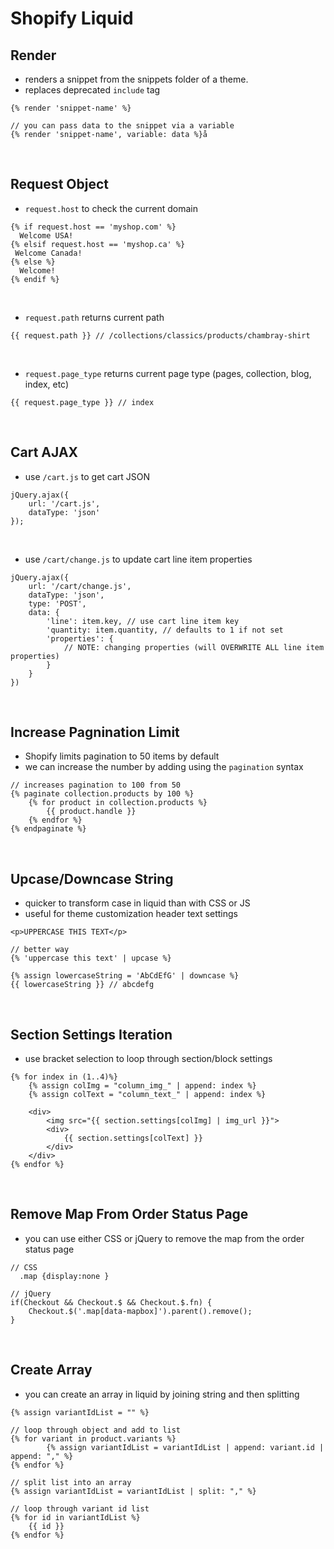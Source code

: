 # Shopify Liquid

## Render
- renders a snippet from the snippets folder of a theme.
- replaces deprecated `include` tag
```
{% render 'snippet-name' %}

// you can pass data to the snippet via a variable
{% render 'snippet-name', variable: data %}å
```
<br>

## Request Object
- `request.host` to check the current domain
```
{% if request.host == 'myshop.com' %}
  Welcome USA!
{% elsif request.host == 'myshop.ca' %}
 Welcome Canada!
{% else %}
  Welcome!
{% endif %}
```
<br>

- `request.path` returns current path
```
{{ request.path }} // /collections/classics/products/chambray-shirt
```
<br>

- `request.page_type` returns current page type (pages, collection, blog, index, etc)
```
{{ request.page_type }} // index
```
<br>

## Cart AJAX
- use `/cart.js` to get cart JSON
```
jQuery.ajax({
	url: '/cart.js',
	dataType: 'json'
});
```
<br>

- use `/cart/change.js` to update cart line item properties
```
jQuery.ajax({
	url: '/cart/change.js',
	dataType: 'json',
	type: 'POST',
	data: {
		'line': item.key, // use cart line item key
		'quantity: item.quantity, // defaults to 1 if not set
		'properties': {
			// NOTE: changing properties (will OVERWRITE ALL line item properties)
		}
	}
})
```
<br>

## Increase Pagnination Limit
- Shopify limits pagination to 50 items by default
- we can increase the number by adding using the `pagination` syntax
```
// increases pagination to 100 from 50
{% paginate collection.products by 100 %}
	{% for product in collection.products %}
		{{ product.handle }}
	{% endfor %}
{% endpaginate %}
```
<br>

## Upcase/Downcase String
- quicker to transform case in liquid than with CSS or JS
- useful for theme customization header text settings
```
<p>UPPERCASE THIS TEXT</p>

// better way
{% 'uppercase this text' | upcase %}

{% assign lowercaseString = 'AbCdEfG' | downcase %}
{{ lowercaseString }} // abcdefg
```
<br>

## Section Settings Iteration
- use bracket selection to loop through section/block settings
```
{% for index in (1..4)%}
	{% assign colImg = "column_img_" | append: index %}
	{% assign colText = "column_text_" | append: index %}

	<div>
		<img src="{{ section.settings[colImg] | img_url }}">
		<div>
			{{ section.settings[colText] }}
		</div>
	</div>
{% endfor %}
```
<br>

## Remove Map From Order Status Page
- you can use either CSS or jQuery to remove the map from the order status page
```
// CSS
  .map {display:none }

// jQuery
if(Checkout && Checkout.$ && Checkout.$.fn) {
	Checkout.$('.map[data-mapbox]').parent().remove();
}
```
<br>

## Create Array
- you can create an array in liquid by joining string and then splitting
```
{% assign variantIdList = "" %}

// loop through object and add to list
{% for variant in product.variants %}
		{% assign variantIdList = variantIdList | append: variant.id | append: "," %}
{% endfor %}

// split list into an array
{% assign variantIdList = variantIdList | split: "," %}

// loop through variant id list
{% for id in variantIdList %}
	{{ id }}
{% endfor %}
```
